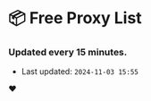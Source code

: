 # :package: Free Proxy List
### Updated every 15 minutes.

- Last updated: `2024-11-03 15:55`

:heart:
